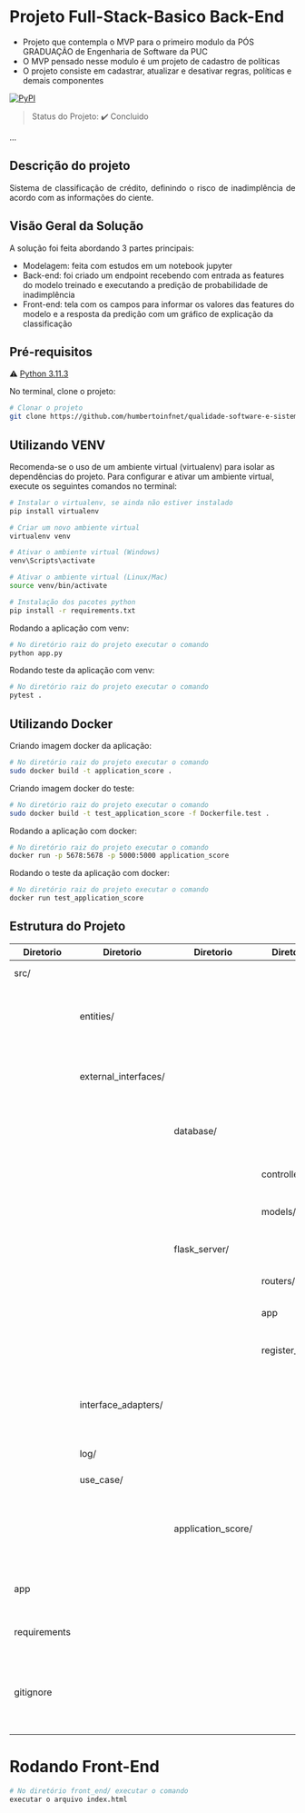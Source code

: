 <h1>Projeto Full-Stack-Basico Back-End</h1> 

- Projeto que contempla o MVP para o primeiro modulo da PÓS GRADUAÇÃO de Engenharia de Software da PUC
- O MVP pensado nesse modulo é um projeto de cadastro de políticas
- O projeto consiste em cadastrar, atualizar e desativar regras, políticas e demais componentes


[![PyPI](https://img.shields.io/pypi/pyversions/apache-superset.svg?maxAge=2592000)](https://pypi.python.org/pypi/apache-superset)


> Status do Projeto: :heavy_check_mark: Concluido

... 

## Descrição do projeto 

<p align="justify">
  Sistema de classificação de crédito, definindo o risco de inadimplência de acordo com as informações do ciente.
</p>

## Visão Geral da Solução

A solução foi feita abordando 3 partes principais:

- Modelagem: feita com estudos em um notebook jupyter
- Back-end: foi criado um endpoint recebendo com entrada as features do modelo treinado e executando a predição de probabilidade de inadimplência
- Front-end: tela com os campos para informar os valores das features do modelo e a resposta da predição com um gráfico de explicação da classificação


## Pré-requisitos

:warning: [Python 3.11.3](https://www.python.org/downloads/release/python-3113/)


No terminal, clone o projeto: 

```bash
# Clonar o projeto
git clone https://github.com/humbertoinfnet/qualidade-software-e-sistema-inteligente.git
```

## Utilizando VENV
Recomenda-se o uso de um ambiente virtual (virtualenv) para isolar as dependências do projeto. Para configurar e ativar um ambiente virtual, execute os seguintes comandos no terminal:
```bash
# Instalar o virtualenv, se ainda não estiver instalado
pip install virtualenv

# Criar um novo ambiente virtual
virtualenv venv

# Ativar o ambiente virtual (Windows)
venv\Scripts\activate

# Ativar o ambiente virtual (Linux/Mac)
source venv/bin/activate

# Instalação dos pacotes python
pip install -r requirements.txt
```

Rodando a aplicação com venv: 

```bash
# No diretório raiz do projeto executar o comando
python app.py
```
Rodando teste da aplicação com venv: 

```bash
# No diretório raiz do projeto executar o comando
pytest .
```
## Utilizando Docker
Criando imagem docker da aplicação:
```bash
# No diretório raiz do projeto executar o comando
sudo docker build -t application_score .
```
Criando imagem docker do teste:
```bash
# No diretório raiz do projeto executar o comando
sudo docker build -t test_application_score -f Dockerfile.test .
```

Rodando a aplicação com docker: 

```bash
# No diretório raiz do projeto executar o comando
docker run -p 5678:5678 -p 5000:5000 application_score
```

Rodando o teste da aplicação com docker: 
```bash
# No diretório raiz do projeto executar o comando
docker run test_application_score
```

## Estrutura do Projeto
| Diretorio       | Diretorio              | Diretorio       | Diretorio         | Descrição                                                      |  
|---------------|----------------------|---------------|-----------------|------------------------------------------------------------------------|
| src/          |                      |               |                 | Diretório raiz do projeto                                              |
|               | entities/            |               |                 | Entidades principais do projeto, como classes ou objetos               |
|               | external_interfaces/ |               |                 | Diretório relacionado a configurações de aplicações externas           |
|               |                      | database/     |                 | Código relacionado ao banco de dados                                   |
|               |                      |               | controllers/    | Lógica de execução das consultas SQL                                   |
|               |                      |               | models/         | Definição dos modelos de tabelas                                       |
|               |                      | flask_server/ |                 | Códigos relacionado ao Flask                                           |
|               |                      |               | routers/        | Definição das rotas da API                                             |
|               |                      |               | app             | Configurações do servidor Flask                                        |
|               |                      |               | register_route  | Código para registrar as rotas                                         |
|               | interface_adapters/  |               |                 | Códigos que fazem a interface entre casos de uso e aplicações externas |
|               | log/                 |               |                 | Configuração dos logs                                                  |
|               | use_case/            |               |                 | Casos de uso do projeto                                                |
|               |                      |application_score/     |        | Lógica dos casos de uso relacionados classificação de risco de credito              |
| app           |                      |               |                 | Arquivos específicos da aplicação principal                            |
| requirements  |                      |               |                 | Lista de dependências do projeto                                       |
| gitignore     |                      |               |                 | Arquivo para especificar arquivos e diretórios que devem ser ignorados pelo git |


# Rodando Front-End

```bash
# No diretório front_end/ executar o comando
executar o arquivo index.html
```